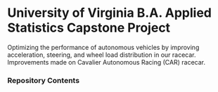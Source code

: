 # University of Virginia B.A. Applied Statistics Capstone Project 
Optimizing the performance of autonomous vehicles by improving acceleration, steering, and wheel load distribution in our racecar. 
Improvements made on Cavalier Autonomous Racing (CAR) racecar. 

### Repository Contents
